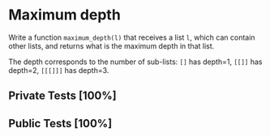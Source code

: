 # Maximum depth

Write a function `maximum_depth(l)` that receives a list `l`, which can contain other lists, and returns what is the maximum depth in that list.


The depth corresponds to the number of sub-lists: `[]` has depth=1, `[[]]` has depth=2, `[[[]]]` has depth=3.



## Private Tests [100%]

## Public Tests [100%]

